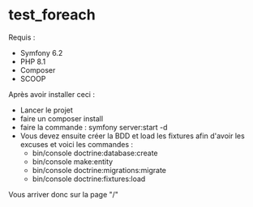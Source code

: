 # test_foreach

Requis : 
 - Symfony 6.2
 - PHP 8.1
 - Composer
 - SCOOP

Après avoir installer ceci : 
 - Lancer le projet
 - faire un composer install
 - faire la commande : symfony server:start -d
 - Vous devez ensuite créer la BDD et load les fixtures afin d'avoir les excuses et voici les commandes :
   - bin/console doctrine:database:create
   - bin/console make:entity
   - bin/console doctrine:migrations:migrate
   - bin/console doctrine:fixtures:load 
 
Vous arriver donc sur la page "/"
